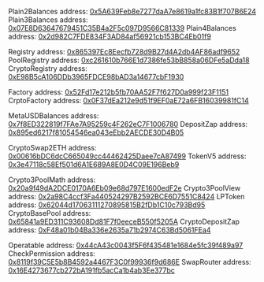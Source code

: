 Plain2Balances address:   [0x5A639Feb8e7277daA7e8619a1fc83B1f707B6E24](https://scan.kcc.io/address/0x5A639Feb8e7277daA7e8619a1fc83B1f707B6E24)
Plain3Balances address:   [0x07E8D63647679451C35B4a2F5c097D9566C81339](https://scan.kcc.io/address/0x07E8D63647679451C35B4a2F5c097D9566C81339)
Plain4Balances address:   [0x2d982C7FDE834F3AD84af56921cb153BC4Eb01f9](https://scan.kcc.io/address/0x2d982C7FDE834F3AD84af56921cb153BC4Eb01f9)

Registry address:         [0x865397Ec8Eecfb728d9B27d4A2db4AF86adf9652](https://scan.kcc.io/address/0x865397Ec8Eecfb728d9B27d4A2db4AF86adf9652)
PoolRegistry address:     [0xc261610b766E1d7386fe53bB858a06DFe5aDda18](https://scan.kcc.io/address/0xc261610b766E1d7386fe53bB858a06DFe5aDda18)
CryptoRegistry address:   [0xE98B5cA106DDb3965FDCE98bAD3a14677cbF1930](https://scan.kcc.io/address/0xE98B5cA106DDb3965FDCE98bAD3a14677cbF1930)

Factory address:          [0x52Fd17e212b5fb70AA52F7f627D0a999f23F1151](https://scan.kcc.io/address/0x52Fd17e212b5fb70AA52F7f627D0a999f23F1151)
CrptoFactory address:     [0x0F37dEa212e9d51f9EF0aE72a6FB16039981fC14](https://scan.kcc.io/address/0x0F37dEa212e9d51f9EF0aE72a6FB16039981fC14)

MetaUSDBalances address:  [0x7f8ED322819f7FAe7A95259c4F262eC7F1006780](https://scan.kcc.io/address/0x7f8ED322819f7FAe7A95259c4F262eC7F1006780)
DepositZap address:       [0x895ed6217f81054546ea043eEbb2AECDE30D4B05](https://scan.kcc.io/address/0x895ed6217f81054546ea043eEbb2AECDE30D4B05)

CryptoSwap2ETH address:   [0x00616bDC6dcC665049cc44462425Daee7cA87499](https://scan.kcc.io/address/0x00616bDC6dcC665049cc44462425Daee7cA87499)
TokenV5 address:          [0x3e47118c58Ef501d6A1E689A8E0D4C09E196Beb9](https://scan.kcc.io/address/0x3e47118c58Ef501d6A1E689A8E0D4C09E196Beb9)

Crypto3PoolMath address:  [0x20a9f49dA2DCE0170A6Eb09e68d797E1600edF2e](https://scan.kcc.io/address/0x20a9f49dA2DCE0170A6Eb09e68d797E1600edF2e)
Crypto3PoolView address:  [0x2a98C4ccf3Fa440524297B2592BCE6D7551C8424](https://scan.kcc.io/address/0x2a98C4ccf3Fa440524297B2592BCE6D7551C8424)
LPToken address:          [0x62044d17063111270895815B2fDb1C10c793Bd95](https://scan.kcc.io/address/0x62044d17063111270895815B2fDb1C10c793Bd95)
CryptoBasePool address:   [0x65841a9ED311C93608Dd81F7f0eeceB550f5205A](https://scan.kcc.io/address/0x65841a9ED311C93608Dd81F7f0eeceB550f5205A)
CryptoDepositZap address: [0xF48a01b04Ba336e2635a71b2974C63Bd5061FEa4](https://scan.kcc.io/address/0xF48a01b04Ba336e2635a71b2974C63Bd5061FEa4)

Operatable address:       [0x44cA43c0043f5F6f435481e1684e5fc39f489a97](https://scan.kcc.io/address/0x44cA43c0043f5F6f435481e1684e5fc39f489a97)
CheckPermission address:  [0x8119f39C5E5b8B4592a4467F3C0f99936f9d686E](https://scan.kcc.io/address/0x8119f39C5E5b8B4592a4467F3C0f99936f9d686E)
SwapRouter address:       [0x16E4273677cb272bA191fb5acCa1b4ab3Ee377bc](https://scan.kcc.io/address/0x16E4273677cb272bA191fb5acCa1b4ab3Ee377bc)